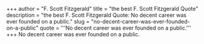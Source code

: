 +++
author = "F. Scott Fitzgerald"
title = "the best F. Scott Fitzgerald Quote"
description = "the best F. Scott Fitzgerald Quote: No decent career was ever founded on a public."
slug = "no-decent-career-was-ever-founded-on-a-public"
quote = '''No decent career was ever founded on a public.'''
+++
No decent career was ever founded on a public.
